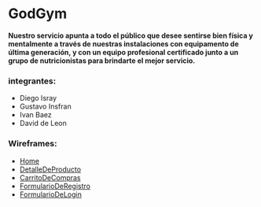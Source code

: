 # GodGym

 **Nuestro servicio apunta a todo el público que desee sentirse bien física y mentalmente a través de nuestras instalaciones con equipamento de última generación, y con un equipo profesional certificado junto a un grupo de nutricionistas para brindarte el mejor servicio.**
 

### integrantes:
- Diego Isray
- Gustavo Insfran
- Ivan Baez
- David de Leon

### Wireframes:
* [Home](https://www.figma.com/file/4gfAFzBZuaLLSeMhqr2HjO/Untitled?type=design&node-id=0-1&mode=design&t=UkQ0UcoqmuhsBFJt-0)
* [DetalleDeProducto](https://www.figma.com/file/a9VNENa243MegoUHUbBy52/Untitled?type=design&node-id=0-1&mode=design&t=tCxasPJSbMs1cFDh-0)
* [CarritoDeCompras](https://www.figma.com/file/vSQmRULW3sCu6YSd2nJX3d/Untitled?type=design&node-id=0-1&mode=design&t=BRI5u1VnoGJalBkS-0)
* [FormularioDeRegistro](https://www.figma.com/file/n0HGdXcTzvcx0XwG2XESO2/Untitled?type=design&mode=design&t=UkQ0UcoqmuhsBFJt-0)
* [FormularioDeLogin](https://www.figma.com/file/DdjQD5VFbiQpIFZdMPxlJc/Untitled?type=design&node-id=0-1&mode=design&t=7TeUw62Ud4Q6wuLN-0)

